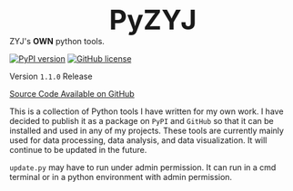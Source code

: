 <center><font size=7><b>PyZYJ</b></font></center>
ZYJ's <b>OWN</b> python tools.

[![PyPI version](https://badge.fury.io/py/pyzyj.svg)](https://badge.fury.io/py/pyzyj)
[![GitHub license](https://img.shields.io/github/license/ZYJIQVV/pyzyj)](https://img.shields.io/github/license/ZYJIQVV/pyzyj)

[//]: # ([![GitHub version]&#40;https://badge.fury.io/gh/ZYJIQVV%2Fpyzyj.svg&#41;]&#40;https://badge.fury.io/gh/ZYJIQVV%2Fpyzyj&#41;)

Version `1.1.0` Release

[Source Code Available on GitHub](https://github.com/ZYJIQVV/pyzyj)

This is a collection of Python tools I have written for my own work.
I have decided to publish it as a package on `PyPI` and `GitHub` so that it can be installed and used in any of my projects.
These tools are currently mainly used for data processing, data analysis, and data visualization.
It will continue to be updated in the future.

`update.py` may have to run under admin permission. It can run in a cmd terminal or in a python environment with admin permission.